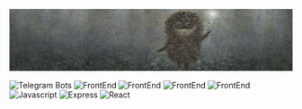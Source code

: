 ![Header](assets/edgeslime.jpg)

<!-- **caH40/caH40** is a ✨ _special_ ✨ repository because its `README.md` (this file) appears on your GitHub profile.

Here are some ideas to get you started:

- 🔭 I’m currently working on ...
- 🌱 I’m currently learning ...
- 👯 I’m looking to collaborate on ...
- 🤔 I’m looking for help with ...
- 💬 Ask me about ...
- 📫 How to reach me: ...
- 😄 Pronouns: ...
- ⚡ Fun fact: ... -->

![Telegram Bots](https://img.shields.io/badge/TelegramBots-blue?logo=telegram)
![FrontEnd](https://img.shields.io/badge/CSS3-red?logo=css3)
![FrontEnd](https://img.shields.io/badge/HTML5-blue?logo=html5)
![FrontEnd](https://img.shields.io/badge/MongoDB-yellow?logo=MongoDB)
![FrontEnd](https://img.shields.io/badge/NodeJs-black?logo=node.js)
![Javascript](https://img.shields.io/badge/Javascript-limon?style=flat&logo=javascript)
![Express](https://img.shields.io/badge/Express-grey?style=flat&logo=express)
![React](https://img.shields.io/badge/React-red?style=flat&logo=React)
